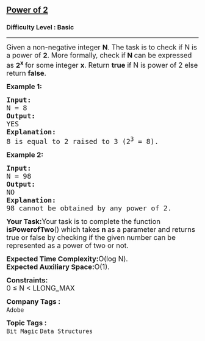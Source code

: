 <h2><a href="https://practice.geeksforgeeks.org/problems/power-of-2-1587115620/1?page=1&difficulty[]=-1&sortBy=submissions">Power of 2</a></h2><h3>Difficulty Level : Basic</h3><hr><div class="problems_problem_content__Xm_eO"><p><span style="font-size: 18px;">Given a non-negative integer <strong>N</strong>. The task is to check if N is a power of <strong>2</strong>. More formally, check if<strong> N </strong>can be expressed as <strong>2<sup>x</sup> </strong>for some integer <strong>x</strong>. Return <strong>true</strong> if N is power of 2 else return <strong>false</strong>.</span></p>
<p><span style="font-size: 18px;"><strong>Example 1:</strong></span></p>
<pre><span style="font-size: 18px;"><strong>Input: <br></strong>N = 8
<strong>Output: <br></strong>YES
<strong>Explanation:<br></strong>8 is equal to 2 raised to 3 (2<sup>3</sup> = 8).</span></pre>
<p><span style="font-size: 18px;"><strong>Example 2:</strong></span></p>
<pre><span style="font-size: 18px;"><strong>Input: <br></strong>N = 98
<strong>Output: <br></strong>NO
<strong>Explanation: <br></strong>98 cannot be obtained by any power of 2.</span></pre>
<p><span style="font-size: 18px;"><strong>Your Task:</strong>Your task is to complete the function <strong>isPowerofTwo</strong>() which takes <strong>n </strong>as a parameter and returns true or false by checking if the given number can be represented as a power of two or not.</span></p>
<p><span style="font-size: 18px;"><strong>Expected Time Complexity:</strong>O(log N).<br><strong>Expected Auxiliary Space:</strong>O(1).</span></p>
<p><span style="font-size: 18px;"><strong>Constraints:</strong><br>0 ≤ N &lt; LLONG_MAX</span></p></div><p><span style=font-size:18px><strong>Company Tags : </strong><br><code>Adobe</code>&nbsp;<br><p><span style=font-size:18px><strong>Topic Tags : </strong><br><code>Bit Magic</code>&nbsp;<code>Data Structures</code>&nbsp;